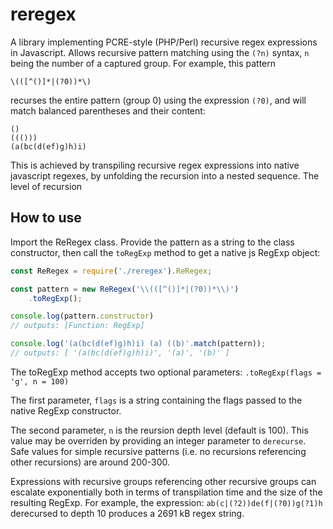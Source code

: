 # reregex

A library implementing PCRE-style (PHP/Perl) recursive regex expressions in Javascript. Allows recursive pattern matching using the `(?n)` syntax, `n` being the number of a captured group. For example, this pattern

```
\(([^()]*|(?0))*\)
```

recurses the entire pattern (group 0) using the expression `(?0)`, and will match balanced parentheses and their content:

```
()
((()))
(a(bc(d(ef)g)h)i)
```

This is achieved by transpiling recursive regex expressions into native javascript regexes, by unfolding the recursion into a nested sequence. The level of recursion

## How to use

Import the ReRegex class. Provide the pattern as a string to the class constructor, then call the `toRegExp` method to get a native js RegExp object:

```javascript
const ReRegex = require('./reregex').ReRegex;

const pattern = new ReRegex('\\(([^()]*|(?0))*\\)')
	.toRegExp();

console.log(pattern.constructor)
// outputs: [Function: RegExp]

console.log('(a(bc(d(ef)g)h)i) (a) ((b)'.match(pattern));
// outputs: [ '(a(bc(d(ef)g)h)i)', '(a)', '(b)' ]
```

The toRegExp method accepts two optional parameters:
`.toRegExp(flags = 'g', n = 100)`

The first parameter, `flags` is a string containing the flags passed to the native RegExp constructor.

The second parameter, `n` is the reursion depth level (default is 100). This value may be overriden by providing an integer parameter to `derecurse`. Safe values for simple recursive patterns (i.e. no recursions referencing other recursions) are around 200-300.

Expressions with recursive groups referencing other recursive groups can escalate exponentially both in terms of transpilation time and the size of the resulting RegExp. For example, the expression: `ab(c|(?2))de(f|(?0))g(?1)h` derecursed to depth 10 produces a 2691 kB regex string.
